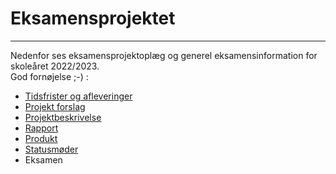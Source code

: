 # Eksamensprojektet

----------------------------------------------------------------------------------------

Nedenfor ses eksamensprojektoplæg og generel eksamensinformation for skoleåret 2022/2023.   
God fornøjelse ;-) :

- [Tidsfrister og afleveringer](afleveringer.md)
- [Projekt forslag](cases.md)
- [Projektbeskrivelse](projektbeskrivelsen.md)
- [Rapport](rapporten.md)
- [Produkt](produkt.md)
- [Statusmøder](statusmøder.md)
- Eksamen
